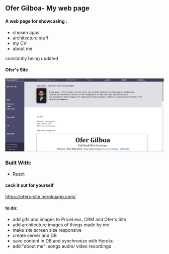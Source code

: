 ## Ofer Gilboa- My web page 
 
#### A web page for showcasing :
- chosen apps
- architecture stuff  
- my CV
- about me

constantly being updated 


#### Ofer's Site
![alt text](src/img/OfersSite.PNG "Ofer's Site")


### Built With:
- React


#### ceck it out for yourself 
 https://ofers-site.herokuapp.com/


#### to do:
- add gifs and images to PriceLess, CRM and Ofer's Site
- add architecture images of things made by me
- make site screen size responsive
- create server and DB
- save content in DB and synchronize with Heroku
- add "about me": songs audio/ video recordings
